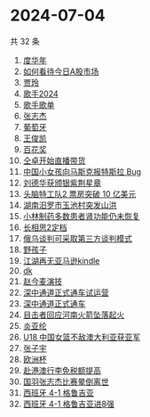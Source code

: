 # 2024-07-04

共 32 条

<!-- BEGIN -->
<!-- 最后更新时间 Thu Jul 04 2024 23:08:15 GMT+0800 (China Standard Time) -->

1. [度华年](https://www.zhihu.com/search?q=%E5%BA%A6%E5%8D%8E%E5%B9%B4)
1. [如何看待今日A股市场](https://www.zhihu.com/search?q=%E5%A6%82%E4%BD%95%E7%9C%8B%E5%BE%85%E4%BB%8A%E6%97%A5A%E8%82%A1%E5%B8%82%E5%9C%BA)
1. [贾玲](https://www.zhihu.com/search?q=%E8%B4%BE%E7%8E%B2)
1. [歌手2024](https://www.zhihu.com/search?q=%E6%AD%8C%E6%89%8B2024)
1. [歌手歌单](https://www.zhihu.com/search?q=%E6%AD%8C%E6%89%8B%E6%AD%8C%E5%8D%95)
1. [张志杰](https://www.zhihu.com/search?q=%E5%BC%A0%E5%BF%97%E6%9D%B0)
1. [葡萄牙](https://www.zhihu.com/search?q=%E8%91%A1%E8%90%84%E7%89%99)
1. [王俊凯](https://www.zhihu.com/search?q=%E7%8E%8B%E4%BF%8A%E5%87%AF)
1. [百花奖](https://www.zhihu.com/search?q=%E7%99%BE%E8%8A%B1%E5%A5%96)
1. [仝卓开始直播带货](https://www.zhihu.com/search?q=%E4%BB%9D%E5%8D%93%E5%BC%80%E5%A7%8B%E7%9B%B4%E6%92%AD%E5%B8%A6%E8%B4%A7)
1. [中国小女孩向马斯克报特斯拉 Bug](https://www.zhihu.com/search?q=%E4%B8%AD%E5%9B%BD%E5%B0%8F%E5%A5%B3%E5%AD%A9%E5%90%91%E9%A9%AC%E6%96%AF%E5%85%8B%E6%8A%A5%E7%89%B9%E6%96%AF%E6%8B%89%20Bug)
1. [刘德华获颁银紫荆星章](https://www.zhihu.com/search?q=%E5%88%98%E5%BE%B7%E5%8D%8E%E8%8E%B7%E9%A2%81%E9%93%B6%E7%B4%AB%E8%8D%86%E6%98%9F%E7%AB%A0)
1. [头脑特工队2 票房突破 10 亿美元](https://www.zhihu.com/search?q=%E5%A4%B4%E8%84%91%E7%89%B9%E5%B7%A5%E9%98%9F2%20%E7%A5%A8%E6%88%BF%E7%AA%81%E7%A0%B4%2010%20%E4%BA%BF%E7%BE%8E%E5%85%83)
1. [湖南汨罗市玉池村突发山洪](https://www.zhihu.com/search?q=%E6%B9%96%E5%8D%97%E6%B1%A8%E7%BD%97%E5%B8%82%E7%8E%89%E6%B1%A0%E6%9D%91%E7%AA%81%E5%8F%91%E5%B1%B1%E6%B4%AA)
1. [小林制药多数患者肾功能仍未恢复](https://www.zhihu.com/search?q=%E5%B0%8F%E6%9E%97%E5%88%B6%E8%8D%AF%E5%A4%9A%E6%95%B0%E6%82%A3%E8%80%85%E8%82%BE%E5%8A%9F%E8%83%BD%E4%BB%8D%E6%9C%AA%E6%81%A2%E5%A4%8D)
1. [长相思2定档](https://www.zhihu.com/search?q=%E9%95%BF%E7%9B%B8%E6%80%9D2%E5%AE%9A%E6%A1%A3)
1. [俄乌谈判可采取第三方谈判模式](https://www.zhihu.com/search?q=%E4%BF%84%E4%B9%8C%E8%B0%88%E5%88%A4%E5%8F%AF%E9%87%87%E5%8F%96%E7%AC%AC%E4%B8%89%E6%96%B9%E8%B0%88%E5%88%A4%E6%A8%A1%E5%BC%8F)
1. [野孩子](https://www.zhihu.com/search?q=%E9%87%8E%E5%AD%A9%E5%AD%90)
1. [江湖再无亚马逊kindle](https://www.zhihu.com/search?q=%E6%B1%9F%E6%B9%96%E5%86%8D%E6%97%A0%E4%BA%9A%E9%A9%AC%E9%80%8Akindle)
1. [dk](https://www.zhihu.com/search?q=dk)
1. [赵今麦演技](https://www.zhihu.com/search?q=%E8%B5%B5%E4%BB%8A%E9%BA%A6%E6%BC%94%E6%8A%80)
1. [深中通道正式通车试运营](https://www.zhihu.com/search?q=%E6%B7%B1%E4%B8%AD%E9%80%9A%E9%81%93%E6%AD%A3%E5%BC%8F%E9%80%9A%E8%BD%A6%E8%AF%95%E8%BF%90%E8%90%A5)
1. [深中通道正式通车](https://www.zhihu.com/search?q=%E6%B7%B1%E4%B8%AD%E9%80%9A%E9%81%93%E6%AD%A3%E5%BC%8F%E9%80%9A%E8%BD%A6)
1. [目击者回应河南火箭坠落起火](https://www.zhihu.com/search?q=%E7%9B%AE%E5%87%BB%E8%80%85%E5%9B%9E%E5%BA%94%E6%B2%B3%E5%8D%97%E7%81%AB%E7%AE%AD%E5%9D%A0%E8%90%BD%E8%B5%B7%E7%81%AB)
1. [炎亚纶](https://www.zhihu.com/search?q=%E7%82%8E%E4%BA%9A%E7%BA%B6)
1. [U18 中国女篮不敌澳大利亚获亚军](https://www.zhihu.com/search?q=U18%20%E4%B8%AD%E5%9B%BD%E5%A5%B3%E7%AF%AE%E4%B8%8D%E6%95%8C%E6%BE%B3%E5%A4%A7%E5%88%A9%E4%BA%9A%E8%8E%B7%E4%BA%9A%E5%86%9B)
1. [张子宇](https://www.zhihu.com/search?q=%E5%BC%A0%E5%AD%90%E5%AE%87)
1. [欧洲杯](https://www.zhihu.com/search?q=%E6%AC%A7%E6%B4%B2%E6%9D%AF)
1. [赴港澳行李免税额提高](https://www.zhihu.com/search?q=%E8%B5%B4%E6%B8%AF%E6%BE%B3%E8%A1%8C%E6%9D%8E%E5%85%8D%E7%A8%8E%E9%A2%9D%E6%8F%90%E9%AB%98)
1. [国羽张志杰比赛晕倒离世](https://www.zhihu.com/search?q=%E5%9B%BD%E7%BE%BD%E5%BC%A0%E5%BF%97%E6%9D%B0%E6%AF%94%E8%B5%9B%E6%99%95%E5%80%92%E7%A6%BB%E4%B8%96)
1. [西班牙 4-1 格鲁吉亚](https://www.zhihu.com/search?q=%E8%A5%BF%E7%8F%AD%E7%89%99%204-1%20%E6%A0%BC%E9%B2%81%E5%90%89%E4%BA%9A)
1. [西班牙 4-1 格鲁吉亚进8强](https://www.zhihu.com/search?q=%E8%A5%BF%E7%8F%AD%E7%89%99%204-1%20%E6%A0%BC%E9%B2%81%E5%90%89%E4%BA%9A%E8%BF%9B8%E5%BC%BA)

<!-- END -->
